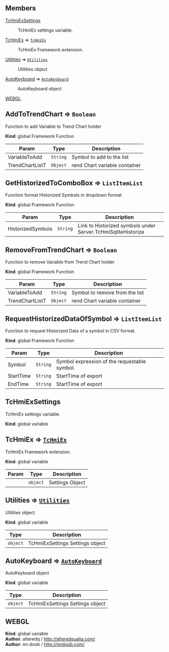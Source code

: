 ## Members

<dl>
<dt><a href="#TcHmiExSettings">TcHmiExSettings</a></dt>
<dd><p>TcHmiEx settings variable.</p>
</dd>
<dt><a href="#TcHmiEx">TcHmiEx</a> ⇒ <code><a href="#TcHmiEx">TcHmiEx</a></code></dt>
<dd><p>TcHmiEx Framework extension.</p>
</dd>
<dt><a href="#Utilities">Utilities</a> ⇒ <code><a href="#Utilities">Utilities</a></code></dt>
<dd><p>Utilities object</p>
</dd>
<dt><a href="#AutoKeyboard">AutoKeyboard</a> ⇒ <code><a href="#AutoKeyboard">AutoKeyboard</a></code></dt>
<dd><p>AutoKeyboard object</p>
</dd>
<dt><a href="#WEBGL">WEBGL</a></dt>
<dd></dd>
</dl>

<a name="AddToTrendChart"></a>

## AddToTrendChart ⇒ <code>Boolean</code>
Function to add Variable to Trend Chart holder

**Kind**: global Framework Function  

| Param | Type | Description |
| --- | --- | --- |
| VariableToAdd | <code>String</code> | Symbol to add to the list |
| TrendChartListT | <code>Object</code> | rend Chart variable container |

<a name="GetHistorizedToComboBox"></a>

## GetHistorizedToComboBox ⇒ <code>ListItemList</code>
Function format Historized Symbols in dropdown format

**Kind**: global Framework Function  

| Param | Type | Description |
| --- | --- | --- |
| HistorizedSymbols | <code>String</code> | Link to Historized symbols under Server.TcHmiSqliteHistorize |

<a name="RemoveFromTrendChart"></a>

## RemoveFromTrendChart ⇒ <code>Boolean</code>
Function to remove Variable from Trend Chart holder

**Kind**: global Framework Function  

| Param | Type | Description |
| --- | --- | --- |
| VariableToAdd | <code>String</code> | Symbol to remove from the list |
| TrendChartListT | <code>Object</code> | rend Chart variable container |

<a name="RequestHistorizedDataOfSymbol"></a>

## RequestHistorizedDataOfSymbol ⇒ <code>ListItemList</code>
Function to request Historized Data of a symbol in CSV format.

**Kind**: global Framework Function  

| Param | Type | Description |
| --- | --- | --- |
| Symbol | <code>String</code> | Symbol expression of the requestable symbol. |
| StartTime | <code>String</code> | StartTime of export |
| EndTime | <code>String</code> | StartTime of export |

<a name="TcHmiExSettings"></a>

## TcHmiExSettings
TcHmiEx settings variable.

**Kind**: global variable  
<a name="TcHmiEx"></a>

## TcHmiEx ⇒ [<code>TcHmiEx</code>](#TcHmiEx)
TcHmiEx Framework extension.

**Kind**: global variable  

| Param | Type | Description |
| --- | --- | --- |
|  | <code>object</code> | Settings Object |

<a name="Utilities"></a>

## Utilities ⇒ [<code>Utilities</code>](#Utilities)
Utilities object

**Kind**: global variable  

| Type | Description |
| --- | --- |
| <code>object</code> | TcHmiExSettings Settings object |

<a name="AutoKeyboard"></a>

## AutoKeyboard ⇒ [<code>AutoKeyboard</code>](#AutoKeyboard)
AutoKeyboard object

**Kind**: global variable  

| Type | Description |
| --- | --- |
| <code>object</code> | TcHmiExSettings Settings object |

<a name="WEBGL"></a>

## WEBGL
**Kind**: global variable  
**Author**: alteredq / http://alteredqualia.com/  
**Author**: mr.doob / http://mrdoob.com/  
